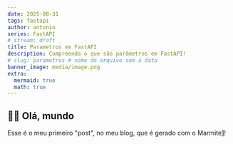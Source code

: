 ```yaml
---
date: 2025-08-31
tags: fastapi
author: antonio
series: FastAPI
# stream: draft
title: Parametros em FastAPI
description: Compreenda o que são parâmetros em FastAPI!
# slug: parametros # nome do arquivo sem a data
banner_image: media/image.png
extra:
  mermaid: true
  math: true
---
```


## 👋🏼 Olá, mundo

Esse é o meu primeiro "post", no meu blog, que é gerado com o Marmite[1]!

[1]: https://github.com/rochacbruno/marmite
